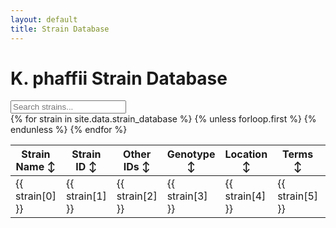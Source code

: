 ```yaml
---
layout: default
title: Strain Database
---
```


# K. phaffii Strain Database

<div class="search-container">
  <input type="text" id="searchInput" placeholder="Search strains..." />
</div>

<div class="table-container">
  <table id="strainsTable">
    <thead>
      <tr>
        <th onclick="sortTable(0)">Strain Name <span class="sort-arrow">↕</span></th>
        <th onclick="sortTable(1)">Strain ID <span class="sort-arrow">↕</span></th>
        <th onclick="sortTable(2)">Other IDs <span class="sort-arrow">↕</span></th>
        <th onclick="sortTable(3)">Genotype <span class="sort-arrow">↕</span></th>
        <th onclick="sortTable(4)">Location <span class="sort-arrow">↕</span></th>
        <th onclick="sortTable(5)">Terms <span class="sort-arrow">↕</span></th>
        <th onclick="sortTable(6)">Notes <span class="sort-arrow">↕</span></th>
      </tr>
    </thead>
    <tbody>
      {% for strain in site.data.strain_database %}
      {% unless forloop.first %}
      <tr>
        <td>{{ strain[0] }}</td>
        <td>{{ strain[1] }}</td>
        <td>{{ strain[2] }}</td>
        <td>{{ strain[3] }}</td>
        <td>{{ strain[4] }}</td>
        <td>{{ strain[5] }}</td>
        <td>{{ strain[6] }}</td>
      </tr>
      {% endunless %}
      {% endfor %}
    </tbody>
  </table>
</div>

<script src="/assets/js/strains.js"></script>